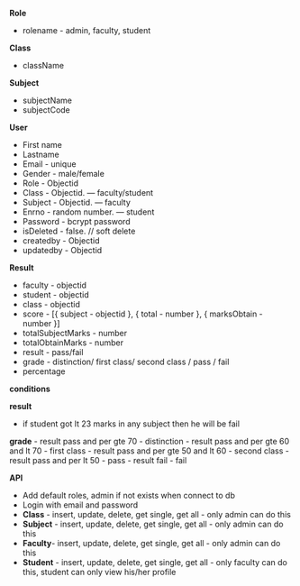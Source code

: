 **Role**
  - rolename - admin, faculty, student

**Class**
  - className

**Subject**
  - subjectName
  - subjectCode

**User**
  - First name
  - Lastname
  - Email - unique
  - Gender - male/female
  - Role - Objectid
  - Class - Objectid. — faculty/student
  - Subject - Objectid. — faculty 
  - Enrno - random number.  — student
  - Password - bcrypt password
  - isDeleted - false. // soft delete
  - createdby - Objectid
  - updatedby  - Objectid

**Result**
  - faculty - objectid
  - student - objectid
  - class - objectid
  - score - [{ subject - objectid }, { total - number }, { marksObtain - number }]
  - totalSubjectMarks - number
  - totalObtainMarks - number
  - result - pass/fail
  - grade - distinction/ first class/ second class / pass / fail
  - percentage

**conditions**

**result**
  - if student got lt 23 marks in any subject then he will be fail
        
**grade**
    - result pass and per gte 70 -  distinction
    - result pass and per gte 60 and lt 70 -  first class
    - result pass and per gte 50 and lt 60 -  second class
    - result pass and per lt 50 -  pass
    - result fail - fail

**API**
  - Add default roles, admin if not exists when connect to db
  - Login with email and password
  - **Class** - insert, update, delete, get single, get all - only admin can do this
  - **Subject** - insert, update, delete, get single, get all - only admin can do this
  - **Faculty**- insert, update, delete, get single, get all - only admin can do this
  - **Student** - insert, update, delete, get single, get all - only faculty can do this, student can only view his/her profile
